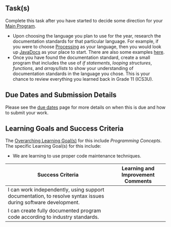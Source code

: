 ## Task(s)

Complete this task after you have started to decide some direction for your [Main Program](./Main-Program).

* Upon choosing the language you plan to use for the year, research the documentation standards for that particular language. For example, if you were to choose [Processing](http://www.processing.org/) as your language, then you would look up [JavaDocs](https://en.wikipedia.org/wiki/Javadoc#Structure_of_a_Javadoc_comment) as your place to start.  There are also some examples [here](https://github.com/mrseidel-classes/ICS4U/tree/master/examples/objects).
* Once you have found the documentation standard, create a small program that includes the use of _if statements_, _looping structures_, _functions_, and _arrays/lists_ to show your understanding of documentation standards in the language you chose.  This is your chance to review everything you learned back in Grade 11 (ICS3U).

## Due Dates and Submission Details

Please see the [due dates](./Due-Dates-and-Submission-Details) page for more details on when this is due and how to submit your work.

## Learning Goals and Success Criteria

The [Overarching Learning Goal(s)](./images/ICS4U.jpg) for this include _Programming Concepts_.
The specific Learning Goal(s) for this include:
  * We are learning to use proper code maintenance techniques.

| Success Criteria  | Learning and Improvement Comments |
| ----------- | ------- |
| I can work independently, using support documentation, to resolve syntax issues during software development. | |
| I can create fully documented program code according to industry standards. | |